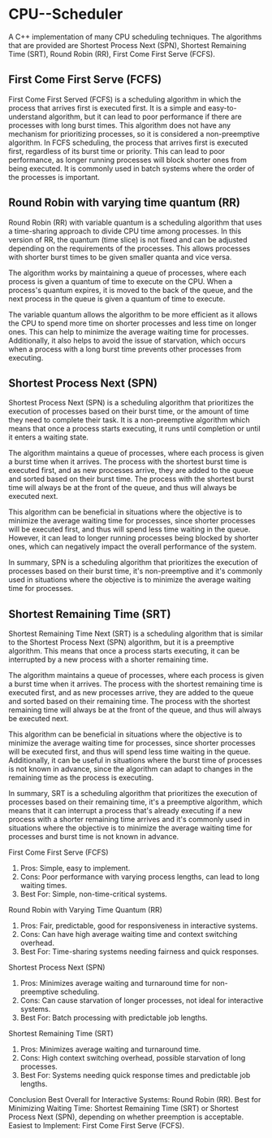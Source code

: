 # CPU--Scheduler
A C++ implementation of many CPU scheduling techniques. The algorithms that are provided are Shortest Process Next (SPN), Shortest Remaining Time (SRT), Round Robin (RR), First Come First Serve (FCFS).

## First Come First Serve (FCFS)
First Come First Served (FCFS) is a scheduling algorithm in which the process that arrives first is executed first. It is a simple and easy-to-understand algorithm, but it can lead to poor performance if there are processes with long burst times. This algorithm does not have any mechanism for prioritizing processes, so it is considered a non-preemptive algorithm. In FCFS scheduling, the process that arrives first is executed first, regardless of its burst time or priority. This can lead to poor performance, as longer running processes will block shorter ones from being executed. It is commonly used in batch systems where the order of the processes is important.

## Round Robin with varying time quantum (RR)
Round Robin (RR) with variable quantum is a scheduling algorithm that uses a time-sharing approach to divide CPU time among processes. In this version of RR, the quantum (time slice) is not fixed and can be adjusted depending on the requirements of the processes. This allows processes with shorter burst times to be given smaller quanta and vice versa.

The algorithm works by maintaining a queue of processes, where each process is given a quantum of time to execute on the CPU. When a process's quantum expires, it is moved to the back of the queue, and the next process in the queue is given a quantum of time to execute.

The variable quantum allows the algorithm to be more efficient as it allows the CPU to spend more time on shorter processes and less time on longer ones. This can help to minimize the average waiting time for processes. Additionally, it also helps to avoid the issue of starvation, which occurs when a process with a long burst time prevents other processes from executing.

## Shortest Process Next (SPN)
Shortest Process Next (SPN) is a scheduling algorithm that prioritizes the execution of processes based on their burst time, or the amount of time they need to complete their task. It is a non-preemptive algorithm which means that once a process starts executing, it runs until completion or until it enters a waiting state.

The algorithm maintains a queue of processes, where each process is given a burst time when it arrives. The process with the shortest burst time is executed first, and as new processes arrive, they are added to the queue and sorted based on their burst time. The process with the shortest burst time will always be at the front of the queue, and thus will always be executed next.

This algorithm can be beneficial in situations where the objective is to minimize the average waiting time for processes, since shorter processes will be executed first, and thus will spend less time waiting in the queue. However, it can lead to longer running processes being blocked by shorter ones, which can negatively impact the overall performance of the system.

In summary, SPN is a scheduling algorithm that prioritizes the execution of processes based on their burst time, it's non-preemptive and it's commonly used in situations where the objective is to minimize the average waiting time for processes.

## Shortest Remaining Time (SRT)
Shortest Remaining Time Next (SRT) is a scheduling algorithm that is similar to the Shortest Process Next (SPN) algorithm, but it is a preemptive algorithm. This means that once a process starts executing, it can be interrupted by a new process with a shorter remaining time.

The algorithm maintains a queue of processes, where each process is given a burst time when it arrives. The process with the shortest remaining time is executed first, and as new processes arrive, they are added to the queue and sorted based on their remaining time. The process with the shortest remaining time will always be at the front of the queue, and thus will always be executed next.

This algorithm can be beneficial in situations where the objective is to minimize the average waiting time for processes, since shorter processes will be executed first, and thus will spend less time waiting in the queue. Additionally, it can be useful in situations where the burst time of processes is not known in advance, since the algorithm can adapt to changes in the remaining time as the process is executing.

In summary, SRT is a scheduling algorithm that prioritizes the execution of processes based on their remaining time, it's a preemptive algorithm, which means that it can interrupt a process that's already executing if a new process with a shorter remaining time arrives and it's commonly used in situations where the objective is to minimize the average waiting time for processes and burst time is not known in advance.

First Come First Serve (FCFS)
1. Pros: Simple, easy to implement.
2. Cons: Poor performance with varying process lengths, can lead to long waiting times.
3. Best For: Simple, non-time-critical systems.

Round Robin with Varying Time Quantum (RR)
1. Pros: Fair, predictable, good for responsiveness in interactive systems.
2. Cons: Can have high average waiting time and context switching overhead.
3. Best For: Time-sharing systems needing fairness and quick responses.

Shortest Process Next (SPN)
1. Pros: Minimizes average waiting and turnaround time for non-preemptive scheduling.
2. Cons: Can cause starvation of longer processes, not ideal for interactive systems.
3. Best For: Batch processing with predictable job lengths.

Shortest Remaining Time (SRT)
1. Pros: Minimizes average waiting and turnaround time.
2. Cons: High context switching overhead, possible starvation of long processes.
3. Best For: Systems needing quick response times and predictable job lengths.

Conclusion
Best Overall for Interactive Systems: Round Robin (RR).
Best for Minimizing Waiting Time: Shortest Remaining Time (SRT) or Shortest Process Next (SPN), depending on whether preemption is acceptable.
Easiest to Implement: First Come First Serve (FCFS).
